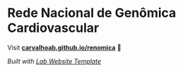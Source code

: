 
# Rede Nacional de Genômica Cardiovascular

Visit **[carvalhoab.github.io/renomica](https://carvalhoab.github.io/renomica)** 🚀

_Built with [Lab Website Template](https://greene-lab.gitbook.io/lab-website-template-docs)_
